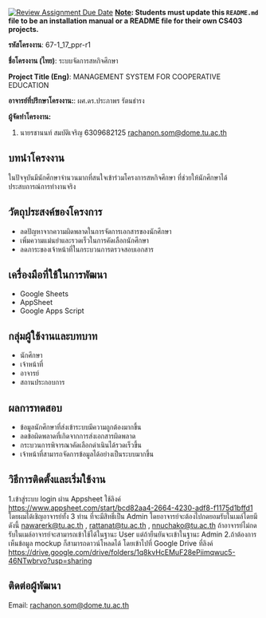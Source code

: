 [![Review Assignment Due Date](https://classroom.github.com/assets/deadline-readme-button-22041afd0340ce965d47ae6ef1cefeee28c7c493a6346c4f15d667ab976d596c.svg)](https://classroom.github.com/a/w8H8oomW)
**<ins>Note</ins>: Students must update this `README.md` file to be an installation manual or a README file for their own CS403 projects.**

**รหัสโครงงาน**: 67-1_17_ppr-r1

**ชื่อโครงงาน (ไทย)**: ระบบจัดการสหกิจศึกษา

**Project Title (Eng)**: MANAGEMENT SYSTEM FOR COOPERATIVE EDUCATION 

**อาจารย์ที่ปรึกษาโครงงาน:**: ผศ.ดร.ประภาพร รัตนธำรง 

**ผู้จัดทำโครงงาน:** 
1. นายรชานนท์ สมบัติเจริญ  6309682125  rachanon.som@dome.tu.ac.th
   
## บทนำโครงงาน

ในปัจจุบันมีนักศึกษาจำนวนมากที่สนใจเข้าร่วมโครงการสหกิจศึกษา ที่ช่วยให้นักศึกษาได้ประสบการณ์การทำงานจริง 

## วัตถุประสงค์ของโครงการ
- ลดปัญหาจากความผิดพลาดในการจัดการเอกสารของนักศึกษา
- เพิ่มความแม่นยำและรวดเร็วในการคัดเลือกนักศึกษา
- ลดภาระของเจ้าหน้าที่ในกระบวนการตรวจสอบเอกสาร

## เครื่องมือที่ใช้ในการพัฒนา
- Google Sheets
- AppSheet
- Google Apps Script

## กลุ่มผู้ใช้งานและบทบาท
- นักศึกษา 
- เจ้าหน้าที่
- อาจารย์
- สถานประกอบการ

## ผลการทดสอบ
- ข้อมูลนักศึกษาที่ส่งเข้าระบบมีความถูกต้องมากขึ้น
- ลดข้อผิดพลาดที่เกิดจากการส่งเอกสารผิดพลาด
- กระบวนการพิจารณาคัดเลือกดำเนินได้รวดเร็วขึ้น
- เจ้าหน้าที่สามารถจัดการข้อมูลได้อย่างเป็นระบบมากขึ้น

## วิธีการติดตั้งและเริ่มใช้งาน 
1.เข้าสู่ระบบ login ผ่าน Appsheet ใช้ลิงค์ https://www.appsheet.com/start/bcd82aa4-2664-4230-adf8-f1175d1bffd1 โดยผมได้เชิญอาจารย์ทั้ง 3 ท่าน ที่จะมีสิทธิ์เป็น Admin โดยอาจารย์จะต้องไปกดยอมรับในเมล์โดยมีดังนี้ nawarerk@tu.ac.th ,
rattanat@tu.ac.th , nnuchako@tu.ac.th ถ้าอาจารย์ไม่กดรับในเมล์อาจารย์จะสามารถเข้าใช้ได้ในฐานะ User แต่ถ้ายืนยันจะเข้าในฐานะ Admin
2.ถ้าต้องการเห็นข้อมูล mockup ก็สามารถดาวน์โหลดได้ โดยเข้าไปที่ Google Drive ที่ลิงค์ https://drive.google.com/drive/folders/1q8kvHcEMuF28ePiimqwuc5-46NTwbrvo?usp=sharing

## ติดต่อผู้พัฒนา
Email: rachanon.som@dome.tu.ac.th  
